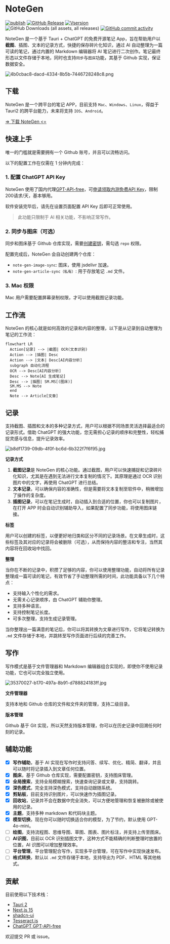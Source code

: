 # NoteGen

[![publish](https://github.com/codexu/note-gen/actions/workflows/release.yml/badge.svg?branch=release)](https://github.com/codexu/note-gen/actions/workflows/release.yml)
[![GitHub Release](https://img.shields.io/github/v/release/codexu/note-gen)](https://github.com/codexu/note-gen/releases/latest)
[![Vsersion](https://img.shields.io/badge/version-alpha-orange)](https://img.shields.io/badge/version-alpha-orange)
![GitHub Downloads (all assets, all releases)](https://img.shields.io/github/downloads/codexu/note-gen/total)
[![GitHub commit activity](https://img.shields.io/github/commit-activity/m/codexu/note-gen)](https://github.com/codexu/note-gen/commits/dev/)

NoteGen 是一个基于 Tauri + ChatGPT 的免费开源笔记 App，旨在帮助用户以**截图**、插图、文本的记录方式，快捷的保存碎片化知识，通过 AI 自动整理为一篇可读的笔记，通过内置的 Markdown 编辑器将 AI 笔记进行二次创作。笔记最终形态以文件存储于本地，同时也支持`同步`与`图床`功能，其基于 Github 实现，保证数据安全。

![4b0cbac8-dacd-4334-8b5b-7446728248c8.png](https://fastly.jsdelivr.net/gh/codexu/note-gen-image-sync@main/4b0cbac8-dacd-4334-8b5b-7446728248c8.png)

## 下载

NoteGen 是一个跨平台的笔记 APP，目前支持 `Mac`、`Windows`、`Linux`，得益于 Tauri2 的跨平台能力，未来将支持 `IOS`、`Android`。

[=> 下载 NoteGen <=](https://github.com/codexu/note-gen/releases)

## 快速上手

唯一的门槛就是需要拥有一个 Github 账号，并且可以流畅访问。

以下的配置工作在仅需在 1 分钟内完成：

### 1. 配置 ChatGPT API Key

NoteGen 使用了国内代理[GPT-API-free](https://github.com/chatanywhere/GPT_API_free)，可[申请领取内测免费API Key](https://api.chatanywhere.org/v1/oauth/free/render)，限制200请求/天，基本够用。

软件安装完毕后，请先在设置页面配置 API Key 后即可正常使用。

> 此功能只限制于 AI 相关功能，不影响正常写作。

### 2. 同步与图床（可选）

同步和图床基于 Github 仓库实现，需要[创建密钥](https://github.com/settings/tokens/new)，需勾选 `repo` 权限。

配置完成后，NoteGen 会自动创建两个仓库：

- `note-gen-image-sync`: 图床，使用 jsdelivr 加速。
- `note-gen-article-sync（私有）`: 用于存放笔记 `.md` 文件。

### 3. Mac 权限

Mac 用户需要配置屏幕录制权限，才可以使用截图记录功能。

## 工作流

NoteGen 的核心就是如何高效的记录和内容的整理，以下是从记录到自动整理为笔记的工作流：

```mermaid
flowchart LR
  Action[记录] --> |截图| OCR(文本识别)
  Action --> |插图| Desc
  Action --> |文本| Desc[AI内容分析]
  subgraph 自动化流程
  OCR --> Desc[AI内容分析]
  Desc --> Note[AI 生成笔记]
  Desc --> |插图| SM.MS[(图床)]
  SM.MS --> Note
  end
  Note --> Article[文章]
```

## 记录

支持截图、插图和文本的多种记录方式，用户可以根据不同场景灵活选择最适合的记录形式。借助 ChatGPT 的强大功能，您无需担心记录的顺序和完整性，轻松捕捉灵感与信息，提升记录效率。

![b8df1739-09db-4f0f-bc6d-6b322f7f6f95.jpg](https://fastly.jsdelivr.net/gh/codexu/note-gen-image-sync@main/b8df1739-09db-4f0f-bc6d-6b322f7f6f95.jpg)

**记录方式**

1. **截图记录**是 NoteGen 的核心功能。通过截图，用户可以快速捕捉和记录碎片化知识，尤其是在遇到无法进行文本复制的情况下。其原理是通过 OCR 识别图片中的文字，再使用 ChatGPT 进行总结。
2. **文本记录**，可以确保内容的准确性，但是需要将文本复制至软件中，稍微增加了操作的复杂度。
3. **插图记录**，可以在笔记生成时，自动插入到合适的位置，你也可以复制图片，在打开 APP 时会自动识别辅助导入，如果配置了同步功能，将使用图床链接。

**标签**

用户可以创建的标签，以便更好地归类和区分不同的记录场景。在文章生成时，这些标签及其对应的记录将会被删除（可选），从而保持内容的整洁和专注，当然其内容将在回收站中找回。

**整理**

当你在不断的记录中，积攒了足够的内容，你可以使用整理功能，自动将所有记录整理成一篇可读的笔记，有效节省了手动整理所需的时间，此功能具备以下几个特点：

- 支持输入个性化的需求。
- 无需关心记录顺序，由 ChatGPT 辅助你整理。
- 支持多种语言。
- 支持控制笔记长度。
- 可多次整理，支持生成记录管理。

当你整理出一篇满意的笔记后，你可以将其转换为文章进行写作，它将笔记转换为 `.md` 文件存储于本地，并跳转至写作页面进行后续的完善工作。

## 写作

写作模式是基于文件管理器和 Markdown 编辑器组合实现的，即使你不使用记录功能，它也可以完全独立使用。

![35370027-b170-497a-8b91-d788824183ff.jpg](https://fastly.jsdelivr.net/gh/codexu/note-gen-image-sync@main/35370027-b170-497a-8b91-d788824183ff.jpg)

**文件管理器**

支持本地和 Github 仓库的文件和文件夹的管理，支持二级目录。

**版本管理**

Github 基于 Git 实现，所以天然支持版本管理，你可以在历史记录中回溯任何时刻的记录。

## 辅助功能

- [x] **写作辅助**，基于 AI 实现在写作时支持问答、续写、优化、精简、翻译，并且可以随时将记录插入到文章任何位置。
- [x] **图床**，基于 Github 仓库实现，需要配置密钥，支持图床管理。
- [x] **全局搜索**，支持全局模糊搜索，快速查询记录或文章，支持跳转。
- [x] **深色模式**，完全支持深色模式，支持自动跟随系统。
- [x] **剪贴板**，目前支持识别图片，可以快速作为插图记录。
- [x] **回收站**，记录并不会在数据中完全消失，可以方便地管理和恢复被删除或被使用的记录。
- [x] **主题**，支持多种 markdown 和代码块主题。
- [x] **模型切换**，现在你可以随时切换适合你的模型，为了节约，默认使用 GPT-4o-mini。
- [ ] **绘图**，支持流程图、思维导图、草图、图表、图片标注，并支持上传至图床。
- [ ] **AI识图**，目前以 OCR 识别插图文字，这种方式不能精确的判断整理时放置的位置，AI 识图可以增加整理效率。
- [ ] **平台管理**，平台管理配合写作，实现多平台管理，可在写作中实现快速发布。
- [ ] **格式转换**，默认以 `.md` 文件存储于本地，支持导出为 PDF、HTML 等其他格式。

## 贡献

目前使用以下技术栈：

- [Tauri 2](https://v2.tauri.app/)
- [Next.js 15](https://nextjs.org/)
- [shadcn-ui](https://ui.shadcn.com/)
- [Tesseract.js](https://github.com/naptha/tesseract.js)
- [ChatGPT GPT-API-free](https://github.com/chatanywhere/GPT_API_free)

欢迎提交 PR 或 issue。